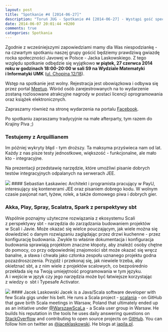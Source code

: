 ```yaml
---
layout: post
title: "Spotkanie #4 [2014-06-27]"
description: "Toruń JUG - Spotkanie #4 [2014-06-27] - Wystąpi gość specjalny! Zapraszamy!"
date: 2014-06-07 20:01:44 +0200
comments: true
categories: Spotkania
---
```

Zgodnie z&nbsp;wcześniejszymi zapowiedziami mamy dla Was niespodziankę - na czwartym spotkaniu naszej grupy gościć będziemy prawdziwą gwiazdę rocka społeczności Javowej w Polsce - Jacka Laskowskiego. Z&nbsp;tego względu spotkanie odbędzie się wyjątkowo **w&nbsp;piątek, 27 czerwca 2014 roku w&nbsp;godzinach 18:00-20:00 w&nbsp;sali S9 na&nbsp;Wydziale Matematyki i&nbsp;Informatyki UMK** (<a href="https://www.google.pl/maps/place/Fryderyka+Chopina+12%2F18,+Toruń/" target="_blank"><span class="glyphicon glyphicon-map-marker"></span>ul.&nbsp;Chopina 12/18</a>). 

Wstęp na&nbsp;spotkanie jest wolny. Rejestracja jest obowiązkowa i&nbsp;odbywa się przez portal <a href="http://www.meetup.com/Torun-JUG/events/187742972/" target="_blank">Meetup</a>. Wśród osób zarejestrowanych na to wydarzenie zostaną rozlosowane atrakcyjne nagrody w&nbsp;postaci licencji oprogramowania oraz książek elektronicznych. 

Zapraszamy również na&nbsp;stronę wydarzenia na&nbsp;portalu <a href="https://www.facebook.com/events/285466184967908/" target="_blank">Facebook</a>.

Po spotkaniu zapraszamy tradycyjnie na małe afterparty, tym razem do Krajiny Piva ;)<!-- more -->

### Testujemy z Arquillianem
Im później wykryty błąd - tym droższy. Ta maksyma przyświeca nam od lat. Każdy z&nbsp;nas pisze testy jednostkowe, większość - funkcjonalne, ale mało kto - integracyjne. 

Na prezentacji przedstawię narzędzie, które umożliwi pisanie dobrych testów integracyjnych odpalanych na serwerach JEE.

<img class="no-border speaker-face" src="{{ root_url }}/images/speakers/laskawiec-sebastian.jpg" />
#### Sebastian Łaskawiec
Architekt i&nbsp;programista pracujący w PayU, interesujący się kontenerami JEE oraz pisaniem dobrego kodu. W&nbsp;wolnym czasie pasjonat nart, łyżew, rolek, a&nbsp;także domowego piwa i&nbsp;dobrych gier.

<span class="clearfix"></span>
### Akka, Play, Spray, Scalatra, Spark z&nbsp;perspektywy sbt
Wspólnie poznajmy użyteczne rozwiązania z&nbsp;ekosystemu Scali z&nbsp;perspektywy sbt - narzędzia do zarządzania budowaniem projektów w&nbsp;Scali i&nbsp;Javie. Może okazać się wielce pouczającym, jak wiele można się dowiedzieć o&nbsp;danym rozwiązaniu zaglądając przez drzwi kuchenne - przez konfigurację budowania. Zwykle to właśnie dokumentacja i&nbsp;konfiguracja budowania sprawiają projektom znaczne kłopoty, aby znaleźć osoby chętne do pomocy, co przy odpowiedniej znajomości sbt może okazać się wręcz banalne, a&nbsp;sława i&nbsp;chwała jako członka zespołu uznanego projektu godna pozazdroszczenia. Przyjdź i&nbsp;przekonaj się, jak niewiele trzeba, aby okiełznać sbt, a&nbsp;z&nbsp;nim wiele z&nbsp;projektów scalowych, co bezpośrednio przekłada się na Twoją umiejętność programowania w&nbsp;tym języku. A&nbsp;i&nbsp;wejście w&nbsp;język czy jego narzędzia może być łatwiejsze korzystając z&nbsp;wiedzy o &nbsp;sbt i&nbsp;Typesafe Activator.

<img class="no-border speaker-face" src="{{ root_url }}/images/speakers/laskowski-jacek.jpg" />
#### Jacek Laskowski
Jacek is a&nbsp;Java/Scala software developer with few Scala gigs under his belt. He runs a&nbsp;Scala project - <a href="https://github.com/jaceklaskowski/scalania" target="_blank">scalania</a> - on GitHub that gave birth Scala meetings in Warsaw, Poland that ultimately ended up as an initiative under <a href="https://twitter.com/WarszawScaLa" target="_blank">@WarszawScaLa</a> - a&nbsp;Scala user group in Warsaw. He builds his reputation in the tools he uses daily answering questions on <a href="http://stackoverflow.com/users/1305344/jacek-laskowski" target="_blank">StackOverflow</a> and contributing to open source projects on <a href="https://github.com/jaceklaskowski" target="_blank">GitHub</a>. You can follow him on twitter as <a href="https://twitter.com/jaceklaskowski" target="_blank">@jaceklaskowski</a>. He blogs at <a href="http://japila.pl" target="_blank">japila.pl</a>.